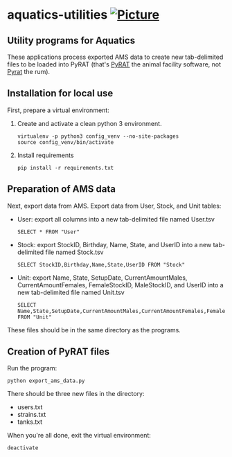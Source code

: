 # aquatics-utilities [![Picture](https://raw.github.com/janelia-flyem/janelia-flyem.github.com/master/images/HHMI_Janelia_Color_Alternate_180x40.png)](http://www.janelia.org)

## Utility programs for Aquatics

These applications process exported AMS data to create new tab-delimited files to be loaded into PyRAT
(that's [PyRAT](https://www.scionics.com/pyrat.html) the animal facility software, not [Pyrat](http://www.pyratrum.com) the rum).

## Installation for local use

First, prepare a virtual environment:

1. Create and activate a clean python 3 environment.
    ```
    virtualenv -p python3 config_venv --no-site-packages
    source config_venv/bin/activate
    ```
2. Install requirements
    ```
    pip install -r requirements.txt
    ```

## Preparation of AMS data

Next, export data from AMS. Export data from User, Stock, and Unit tables:

- User: export all columns into a new tab-delimited file named User.tsv
  ```
  SELECT * FROM "User"
  ```
- Stock: export StockID, Birthday, Name, State, and UserID into a new tab-delimited file named Stock.tsv
  ```
  SELECT StockID,Birthday,Name,State,UserID FROM "Stock"
  ```
- Unit: export Name, State, SetupDate, CurrentAmountMales, CurrentAmountFemales, FemaleStockID, MaleStockID, and UserID into a new tab-delimited file named Unit.tsv
  ```
  SELECT Name,State,SetupDate,CurrentAmountMales,CurrentAmountFemales,FemaleStockID,MaleStockID,UserID FROM "Unit"
  ```

These files should be in the same directory as the programs.

## Creation of PyRAT files

Run the program:
   ```
   python export_ams_data.py
   ```

There should be three new files in the directory:
- users.txt
- strains.txt
- tanks.txt

When you're all done, exit the virtual environment:
   ```
   deactivate
   ```
